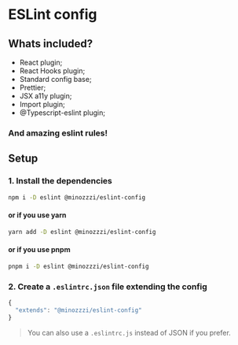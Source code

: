 # ESLint config

## Whats included?

- React plugin;
- React Hooks plugin;
- Standard config base;
- Prettier;
- JSX a11y plugin;
- Import plugin;
- @Typescript-eslint plugin;

### And amazing eslint rules!

## Setup

### 1. Install the dependencies

```bash
npm i -D eslint @minozzzi/eslint-config
```

#### or if you use yarn

```bash
yarn add -D eslint @minozzzi/eslint-config
```

#### or if you use pnpm

```bash
pnpm i -D eslint @minozzzi/eslint-config
```

### 2. Create a `.eslintrc.json` file extending the config

```javascript
{
  "extends": "@minozzzi/eslint-config"
}
```

> You can also use a `.eslintrc.js` instead of JSON if you prefer.
